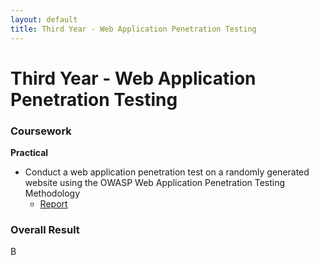 ```yaml
---
layout: default
title: Third Year - Web Application Penetration Testing 
---
```


# Third Year - Web Application Penetration Testing 


### Coursework

**Practical**
- Conduct a web application penetration test on a randomly generated website using the OWASP Web Application Penetration Testing Methodology
    - [Report](Hacklab_Security_Solutions_2001642.pdf)

### Overall Result 
B
